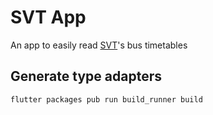 # SVT App

An app to easily read [SVT](https://svt.vi.it)'s bus timetables

## Generate type adapters
```
flutter packages pub run build_runner build
```